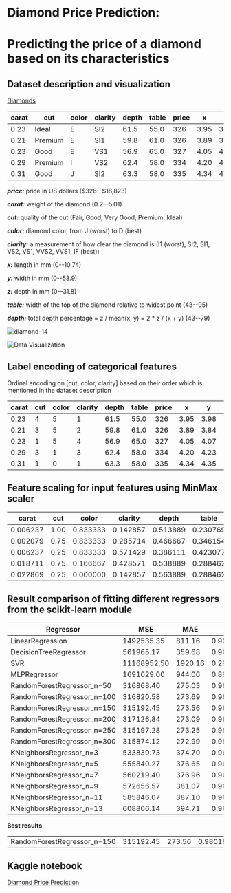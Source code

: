# Diamond Price Prediction: 
# Predicting the price of a diamond based on its characteristics

## Dataset description and visualization

[Diamonds](https://www.kaggle.com/datasets/shivam2503/diamonds/)

<table>
  <thead>
    <tr>
      <th>carat</th>
      <th>cut</th>
      <th>color</th>
      <th>clarity</th>
      <th>depth</th>
      <th>table</th>
      <th>price</th>
      <th>x</th>
      <th>y</th>
      <th>z</th>
    </tr>
  </thead>
  <tbody>
    <tr>
      <td>0.23</td>
      <td>Ideal</td>
      <td>E</td>
      <td>SI2</td>
      <td>61.5</td>
      <td>55.0</td>
      <td>326</td>
      <td>3.95</td>
      <td>3.98</td>
      <td>2.43</td>
    </tr>
    <tr>
      <td>0.21</td>
      <td>Premium</td>
      <td>E</td>
      <td>SI1</td>
      <td>59.8</td>
      <td>61.0</td>
      <td>326</td>
      <td>3.89</td>
      <td>3.84</td>
      <td>2.31</td>
    </tr>
    <tr>
      <td>0.23</td>
      <td>Good</td>
      <td>E</td>
      <td>VS1</td>
      <td>56.9</td>
      <td>65.0</td>
      <td>327</td>
      <td>4.05</td>
      <td>4.07</td>
      <td>2.31</td>
    </tr>
    <tr>
      <td>0.29</td>
      <td>Premium</td>
      <td>I</td>
      <td>VS2</td>
      <td>62.4</td>
      <td>58.0</td>
      <td>334</td>
      <td>4.20</td>
      <td>4.23</td>
      <td>2.63</td>
    </tr>
    <tr>
      <td>0.31</td>
      <td>Good</td>
      <td>J</td>
      <td>SI2</td>
      <td>63.3</td>
      <td>58.0</td>
      <td>335</td>
      <td>4.34</td>
      <td>4.35</td>
      <td>2.75</td>
    </tr>
  </tbody>
</table>

***price:*** price in US dollars (\$326--\$18,823)

***carat:*** weight of the diamond (0.2--5.01)

***cut:*** quality of the cut (Fair, Good, Very Good, Premium, Ideal)

***color:*** diamond color, from J (worst) to D (best)

***clarity:*** a measurement of how clear the diamond is (I1 (worst), SI2, SI1, VS2, VS1, VVS2, VVS1, IF (best))

***x:*** length in mm (0--10.74)

***y:*** width in mm (0--58.9)

***z:*** depth in mm (0--31.8)

***table:*** width of the top of the diamond relative to widest point (43--95)

***depth:*** total depth percentage = z / mean(x, y) = 2 * z / (x + y)  (43--79)

![diamond-14](https://github.com/mohdakrory/ML-Practice/assets/67663339/3d1f4d02-1cfa-49cc-ad76-5ca687ea94b8)

![Data Visualization](https://github.com/mohdakrory/ML-Practice/assets/67663339/fb061470-3b66-4ef1-a99a-b5b5fed8f14d)

## Label encoding of categorical features 

Ordinal encoding on [cut, color, clarity] based on their order which is mentioned in the dataset description 

<table>
  <thead>
    <tr>
      <th>carat</th>
      <th>cut</th>
      <th>color</th>
      <th>clarity</th>
      <th>depth</th>
      <th>table</th>
      <th>price</th>
      <th>x</th>
      <th>y</th>
      <th>z</th>
    </tr>
  </thead>
  <tbody>
    <tr>
      <td>0.23</td>
      <td>4</td>
      <td>5</td>
      <td>1</td>
      <td>61.5</td>
      <td>55.0</td>
      <td>326</td>
      <td>3.95</td>
      <td>3.98</td>
      <td>2.43</td>
    </tr>
    <tr>
      <td>0.21</td>
      <td>3</td>
      <td>5</td>
      <td>2</td>
      <td>59.8</td>
      <td>61.0</td>
      <td>326</td>
      <td>3.89</td>
      <td>3.84</td>
      <td>2.31</td>
    </tr>
    <tr>
      <td>0.23</td>
      <td>1</td>
      <td>5</td>
      <td>4</td>
      <td>56.9</td>
      <td>65.0</td>
      <td>327</td>
      <td>4.05</td>
      <td>4.07</td>
      <td>2.31</td>
    </tr>
    <tr>
      <td>0.29</td>
      <td>3</td>
      <td>1</td>
      <td>3</td>
      <td>62.4</td>
      <td>58.0</td>
      <td>334</td>
      <td>4.20</td>
      <td>4.23</td>
      <td>2.63</td>
    </tr>
    <tr>
      <td>0.31</td>
      <td>1</td>
      <td>0</td>
      <td>1</td>
      <td>63.3</td>
      <td>58.0</td>
      <td>335</td>
      <td>4.34</td>
      <td>4.35</td>
      <td>2.75</td>
    </tr>
  </tbody>
</table>

## Feature scaling for input features using MinMax scaler

<table>
  <thead>
    <tr>
      <th>carat</th>
      <th>cut</th>
      <th>color</th>
      <th>clarity</th>
      <th>depth</th>
      <th>table</th>
      <th>x</th>
      <th>y</th>
      <th>z</th>
    </tr>
  </thead>
  <tbody>
    <tr>
      <td>0.006237</td>
      <td>1.00</td>
      <td>0.833333</td>
      <td>0.142857</td>
      <td>0.513889</td>
      <td>0.230769</td>
      <td>0.367784</td>
      <td>0.067572</td>
      <td>0.076415</td>
    </tr>
    <tr>
      <td>0.002079</td>
      <td>0.75</td>
      <td>0.833333</td>
      <td>0.285714</td>
      <td>0.466667</td>
      <td>0.346154</td>
      <td>0.362197</td>
      <td>0.065195</td>
      <td>0.072642</td>
    </tr>
    <tr>
      <td>0.006237</td>
      <td>0.25</td>
      <td>0.833333</td>
      <td>0.571429</td>
      <td>0.386111</td>
      <td>0.423077</td>
      <td>0.377095</td>
      <td>0.069100</td>
      <td>0.072642</td>
    </tr>
    <tr>
      <td>0.018711</td>
      <td>0.75</td>
      <td>0.166667</td>
      <td>0.428571</td>
      <td>0.538889</td>
      <td>0.288462</td>
      <td>0.391061</td>
      <td>0.071817</td>
      <td>0.082704</td>
    </tr>
    <tr>
      <td>0.022869</td>
      <td>0.25</td>
      <td>0.000000</td>
      <td>0.142857</td>
      <td>0.563889</td>
      <td>0.288462</td>
      <td>0.404097</td>
      <td>0.073854</td>
      <td>0.086478</td>
    </tr>
  </tbody>
</table>

## Result comparison of fitting different regressors from the scikit-learn module

<table>
  <thead>
    <tr>
      <th>Regressor</th>
      <th>MSE</th>
      <th>MAE</th>
      <th>R2</th>
    </tr>
  </thead>
  <tbody>
    <tr>
      <td>LinearRegression</td>
      <td>1492535.35</td>
      <td>811.16</td>
      <td>0.906150</td>
    </tr>
    <tr>
      <td>DecisionTreeRegressor</td>
      <td>561965.17</td>
      <td>359.68</td>
      <td>0.964664</td>
    </tr>
    <tr>
      <td>SVR</td>
      <td>11168952.50</td>
      <td>1920.16</td>
      <td>0.297698</td>
    </tr>
    <tr>
      <td>MLPRegressor</td>
      <td>1691029.00</td>
      <td>944.06</td>
      <td>0.893668</td>
    </tr>
    <tr>
      <td>RandomForestRegressor_n=50</td>
      <td>316868.40</td>
      <td>275.03</td>
      <td>0.980075</td>
    </tr>
    <tr>
      <td>RandomForestRegressor_n=100</td>
      <td>316820.58</td>
      <td>273.69</td>
      <td>0.980078</td>
    </tr>
    <tr>
      <td >RandomForestRegressor_n=150</td>
      <td>315192.45</td>
      <td>273.56</td>
      <td>0.980181</td>
    </tr>
    <tr>
      <td>RandomForestRegressor_n=200</td>
      <td>317126.84</td>
      <td>273.09</td>
      <td>0.980059</td>
    </tr>
    <tr>
      <td>RandomForestRegressor_n=250</td>
      <td>315197.28</td>
      <td>273.25</td>
      <td>0.980180</td>
    </tr>
    <tr>
      <td>RandomForestRegressor_n=300</td>
      <td>315874.12</td>
      <td>272.99</td>
      <td>0.980138</td>
    </tr>
    <tr>
      <td>KNeighborsRegressor_n=3</td>
      <td>533839.73</td>
      <td>374.70</td>
      <td>0.966432</td>
    </tr>
    <tr>
      <td>KNeighborsRegressor_n=5</td>
      <td>555840.27</td>
      <td>376.65</td>
      <td>0.965049</td>
    </tr>
    <tr>
      <td>KNeighborsRegressor_n=7</td>
      <td>560219.40</td>
      <td>376.96</td>
      <td>0.964773</td>
    </tr>
    <tr>
      <td>KNeighborsRegressor_n=9</td>
      <td>572656.57</td>
      <td>381.07</td>
      <td>0.963991</td>
    </tr>
    <tr>
      <td>KNeighborsRegressor_n=11</td>
      <td>585846.07</td>
      <td>387.10</td>
      <td>0.963162</td>
    </tr>
    <tr>
      <td>KNeighborsRegressor_n=13</td>
      <td>608806.14</td>
      <td>394.71</td>
      <td>0.961718</td>
    </tr>
  </tbody>
</table>



**Best results**
<table>
<tr>
      <td>RandomForestRegressor_n=150</td>
      <td>315192.45</td>
      <td>273.56</td>
      <td>0.980181</td>
    </tr>
</table>

## Kaggle notebook

[Diamond Price Prediction](https://www.kaggle.com/code/mohamedeldakrory8/diamond-price-prediction)
